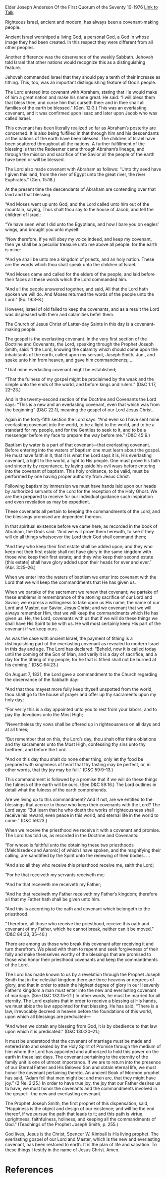 Elder Joseph Anderson
Of the First Quorum of the Seventy
10-1976
[Link to Talk](https://www.churchofjesuschrist.org/study/general-conference/1976/10/we-are-a-covenant-making-people?lang=eng)

Righteous Israel, ancient and modern, has always been a covenant-making people.

Ancient Israel worshiped a living God, a personal God, a God in whose image they had been created. In this respect they were different from all other peoples.

Another difference was the observance of the weekly Sabbath. Jehovah told Israel that other nations would recognize this as a distinguishing feature.

Jehovah commanded Israel that they should pay a tenth of their increase as tithing. This, too, was an important distinguishing feature of God’s people.

The Lord entered into covenant with Abraham, stating that He would make of him a great nation and make his name great. He said: “I will bless them that bless thee, and curse him that curseth thee: and in thee shall all families of the earth be blessed.” (Gen. 12:3.) This was an everlasting covenant, and it was confirmed upon Isaac and later upon Jacob who was called Israel.

This covenant has been literally realized so far as Abraham’s posterity are concerned. It is also being fulfilled in that through him and his descendants all the nations of the earth have been blessed. The children of Israel have been scattered throughout all the nations. A further fulfillment of the blessing is that the Redeemer came through Abraham’s lineage, and through the mission and sacrifice of the Savior all the people of the earth have been or will be blessed.

The Lord also made covenant with Abraham as follows: “Unto thy seed have I given this land, from the river of Egypt unto the great river, the river Euphrates.” (Gen. 15:18.)

At the present time the descendants of Abraham are contending over that land and that blessing.

“And Moses went up unto God, and the Lord called unto him out of the mountain, saying, Thus shalt thou say to the house of Jacob, and tell the children of Israel;

“Ye have seen what I did unto the Egyptians, and how I bare you on eagles’ wings, and brought you unto myself.

“Now therefore, if ye will obey my voice indeed, and keep my covenant, then ye shall be a peculiar treasure unto me above all people: for the earth is mine:

“And ye shall be unto me a kingdom of priests, and an holy nation. These are the words which thou shalt speak unto the children of Israel.

“And Moses came and called for the elders of the people, and laid before their faces all these words which the Lord commanded him.

“And all the people answered together, and said, All that the Lord hath spoken we will do. And Moses returned the words of the people unto the Lord.” (Ex. 19:3–8.)

However, Israel of old failed to keep the covenants, and as a result the Lord was displeased with them and calamities befell them.

The Church of Jesus Christ of Latter-day Saints in this day is a covenant-making people.

The gospel is the everlasting covenant. In the very first section of the Doctrine and Covenants, the Lord, speaking through the Prophet Joseph Smith, said: “I the Lord, knowing the calamity which should come upon the inhabitants of the earth, called upon my servant, Joseph Smith, Jun., and spake unto him from heaven, and gave him commandments; …

“That mine everlasting covenant might be established;

“That the fulness of my gospel might be proclaimed by the weak and the simple unto the ends of the world, and before kings and rulers.” (D&C 1:17, 22–23.)

And in the twenty-second section of the Doctrine and Covenants the Lord says: “This is a new and an everlasting covenant, even that which was from the beginning” (D&C 22:1), meaning the gospel of our Lord Jesus Christ.

Again in the forty-fifth section the Lord says: “And even so I have sent mine everlasting covenant into the world, to be a light to the world, and to be a standard for my people, and for the Gentiles to seek to it, and to be a messenger before my face to prepare the way before me.” (D&C 45:9.)

Baptism by water is a part of that covenant—that everlasting covenant. Before entering into the waters of baptism one must learn about the gospel. He must have faith in it, that it is what the Lord says it is, His everlasting covenant, a light to the world, a light to His people. One must prove his faith and sincerity by repentance, by laying aside his evil ways before entering into the covenant of baptism. This holy ordinance, to be valid, must be performed by one having proper authority from Jesus Christ.

Following baptism by immersion we must have hands laid upon our heads by authorized servants of the Lord for the reception of the Holy Ghost. We are then prepared to receive for our individual guidance such inspiration and even revelation as may be expedient.

These covenants all pertain to keeping the commandments of the Lord, and the blessings promised are dependent thereon.

In that spiritual existence before we came here, as recorded in the book of Abraham, the Gods said: “And we will prove them herewith, to see if they will do all things whatsoever the Lord their God shall command them;

“And they who keep their first estate shall be added upon; and they who keep not their first estate shall not have glory in the same kingdom with those who keep their first estate; and they who keep their second estate [this estate] shall have glory added upon their heads for ever and ever.” (Abr. 3:25–26.)

When we enter into the waters of baptism we enter into covenant with the Lord that we will keep the commandments that He has given us.

When we partake of the sacrament we renew that covenant; we partake of these emblems in remembrance of the atoning sacrifice of our Lord and Savior; we express a willingness to take upon us His name, the name of our Lord and Master, our Savior, Jesus Christ; and we covenant that we will always remember Him, that we will keep the commandments which He has given us. He, the Lord, covenants with us that if we will do these things we shall have His Spirit to be with us. He will most certainly keep His part of the covenant if we keep ours.

As was the case with ancient Israel, the payment of tithing is a distinguishing part of the everlasting covenant as revealed to modern Israel in this day and age. The Lord has declared: “Behold, now it is called today until the coming of the Son of Man, and verily it is a day of sacrifice, and a day for the tithing of my people; for he that is tithed shall not be burned at his coming.” (D&C 64:23.)

On August 7, 1831, the Lord gave a commandment to the Church regarding the observance of the Sabbath day:

“And that thou mayest more fully keep thyself unspotted from the world, thou shalt go to the house of prayer and offer up thy sacraments upon my holy day;

“For verily this is a day appointed unto you to rest from your labors, and to pay thy devotions unto the Most High;

“Nevertheless thy vows shall be offered up in righteousness on all days and at all times;

“But remember that on this, the Lord’s day, thou shalt offer thine oblations and thy sacraments unto the Most High, confessing thy sins unto thy brethren, and before the Lord.

“And on this day thou shalt do none other thing, only let thy food be prepared with singleness of heart that thy fasting may be perfect, or, in other words, that thy joy may be full.” (D&C 59:9–13.)

This commandment is followed by a promise that if we will do these things the fulness of the earth will be ours. (See D&C 59:16.) The Lord outlines in detail what the fulness of the earth comprehends.

Are we living up to this commandment? And if not, are we entitled to the blessings that accrue to those who keep their covenants with the Lord? The Lord says: “But learn that he who doeth the works of righteousness shall receive his reward, even peace in this world, and eternal life in the world to come.” (D&C 59:23.)

When we receive the priesthood we receive it with a covenant and promise. The Lord has told us, as recorded in the Doctrine and Covenants:

“For whoso is faithful unto the obtaining these two priesthoods [Melchizedek and Aaronic] of which I have spoken, and the magnifying their calling, are sanctified by the Spirit unto the renewing of their bodies. …

“And also all they who receive this priesthood receive me, saith the Lord;

“For he that receiveth my servants receiveth me;

“And he that receiveth me receiveth my Father;

“And he that receiveth my Father receiveth my Father’s kingdom; therefore all that my Father hath shall be given unto him.

“And this is according to the oath and covenant which belongeth to the priesthood.

“Therefore, all those who receive the priesthood, receive this oath and covenant of my Father, which he cannot break, neither can it be moved.” (D&C 84:33, 35–40.)

There are among us those who break this covenant after receiving it and turn therefrom. We plead with them to repent and seek forgiveness of their folly and make themselves worthy of the blessings that are promised to those who honor their priesthood covenants and keep the commandments of the Lord.

The Lord has made known to us by a revelation through the Prophet Joseph Smith that in the celestial kingdom there are three heavens or degrees of glory, and that in order to attain the highest degree of glory in our Heavenly Father’s kingdom a man must enter into the new and everlasting covenant of marriage. (See D&C 132:15–21.) In other words, he must be married for all eternity. The Lord explains that in order to receive a blessing at His hands, we must abide the law appointed for that blessing. He has said, “There is a law, irrevocably decreed in heaven before the foundations of this world, upon which all blessings are predicated—

“And when we obtain any blessing from God, it is by obedience to that law upon which it is predicated.” (D&C 130:20–21.)

It must be understood that the covenant of marriage must be made and entered into and sealed by the Holy Spirit of Promise through the medium of him whom the Lord has appointed and authorized to hold this power on the earth in these last days. The covenant pertaining to the eternity of the family unit is one of utmost importance. If we are to return into the presence of our Eternal Father and His Beloved Son and obtain eternal life, we must honor the covenant pertaining thereto. An ancient Book of Mormon prophet has said, “Adam fell that men might be; and men are, that they might have joy.” (2 Ne. 2:25.) In order to have true joy, the joy that our Father desires us to have, we must honor the covenants and the commandments involved in the gospel—the new and everlasting covenant.

The Prophet Joseph Smith, the first prophet of this dispensation, said, “Happiness is the object and design of our existence; and will be the end thereof, if we pursue the path that leads to it; and this path is virtue, uprightness, faithfulness, holiness, and keeping all the commandments of God.” (Teachings of the Prophet Joseph Smith, p. 255.)

God lives, Jesus is the Christ, Spencer W. Kimball is His living prophet. The everlasting gospel of our Lord and Master, which is the new and everlasting covenant, has been restored to earth. It is the plan of life and salvation. To these things I testify in the name of Jesus Christ. Amen.

# References
